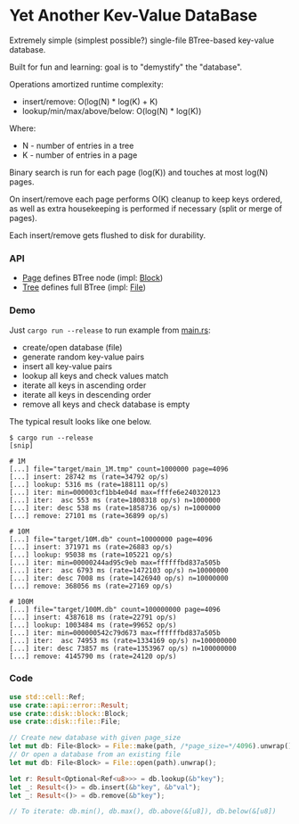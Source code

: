 Yet Another Kev-Value DataBase
==============================

Extremely simple (simplest possible?) single-file BTree-based key-value database. 

Built for fun and learning: goal is to "demystify" the "database".

Operations amortized runtime complexity:
* insert/remove: O(log(N) * log(K) + K)
* lookup/min/max/above/below: O(log(N) * log(K))

Where:
* N - number of entries in a tree
* K - number of entries in a page

Binary search is run for each page (log(K)) and touches at most log(N) pages.

On insert/remove each page performs O(K) cleanup to keep keys ordered, as well as extra housekeeping is performed if necessary (split or merge of pages).

Each insert/remove gets flushed to disk for durability.

### API
* [Page](src/api/page.rs) defines BTree node (impl: [Block](src/disk/block.rs))
* [Tree](src/api/tree.rs) defines full BTree (impl: [File](src/disk/file.rs))

### Demo

Just `cargo run --release` to run example from [main.rs](src/main.rs):
* create/open database (file)
* generate random key-value pairs
* insert all key-value pairs
* lookup all keys and check values match
* iterate all keys in ascending order
* iterate all keys in descending order
* remove all keys and check database is empty

The typical result looks like one below.

```shell
$ cargo run --release
[snip]

# 1M
[...] file="target/main_1M.tmp" count=1000000 page=4096
[...] insert: 28742 ms (rate=34792 op/s)
[...] lookup: 5316 ms (rate=188111 op/s)
[...] iter: min=000003cf1bb4e04d max=ffffe6e240320123
[...] iter:  asc 553 ms (rate=1808318 op/s) n=1000000
[...] iter: desc 538 ms (rate=1858736 op/s) n=1000000
[...] remove: 27101 ms (rate=36899 op/s)

# 10M
[...] file="target/10M.db" count=10000000 page=4096
[...] insert: 371971 ms (rate=26883 op/s)
[...] lookup: 95038 ms (rate=105221 op/s)
[...] iter: min=00000244ad95c9eb max=ffffffbd837a505b
[...] iter:  asc 6793 ms (rate=1472103 op/s) n=10000000
[...] iter: desc 7008 ms (rate=1426940 op/s) n=10000000
[...] remove: 368056 ms (rate=27169 op/s)

# 100M
[...] file="target/100M.db" count=100000000 page=4096
[...] insert: 4387618 ms (rate=22791 op/s)
[...] lookup: 1003484 ms (rate=99652 op/s)
[...] iter: min=000000542c79d673 max=ffffffbd837a505b
[...] iter:  asc 74953 ms (rate=1334169 op/s) n=100000000
[...] iter: desc 73857 ms (rate=1353967 op/s) n=100000000
[...] remove: 4145790 ms (rate=24120 op/s)
```

### Code

```rust
use std::cell::Ref;
use crate::api::error::Result;
use crate::disk::block::Block;
use crate::disk::file::File;

// Create new database with given page_size
let mut db: File<Block> = File::make(path, /*page_size=*/4096).unwrap();
// Or open a database from an existing file
let mut db: File<Block> = File::open(path).unwrap();

let r: Result<Optional<Ref<u8>>> = db.lookup(&b"key");
let _: Result<()> = db.insert(&b"key", &b"val");
let _: Result<()> = db.remove(&b"key");

// To iterate: db.min(), db.max(), db.above(&[u8]), db.below(&[u8])
```

[bitcask]: https://riak.com/assets/bitcask-intro.pdf
